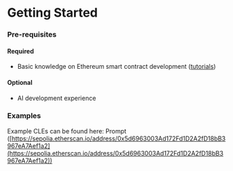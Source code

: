 # Getting Started

### Pre-requisites

#### Required

* Basic knowledge on Ethereum smart contract development ([tutorials](https://ethereum.org/en/developers/tutorials/))

#### Optional

* AI development experience

### Examples

Example CLEs can be found here: Prompt ([https://sepolia.etherscan.io/address/0x5d6963003Ad172Fd1D2A2fD18bB3967eA7Aef1a2](https://sepolia.etherscan.io/address/0x5d6963003Ad172Fd1D2A2fD18bB3967eA7Aef1a2))
